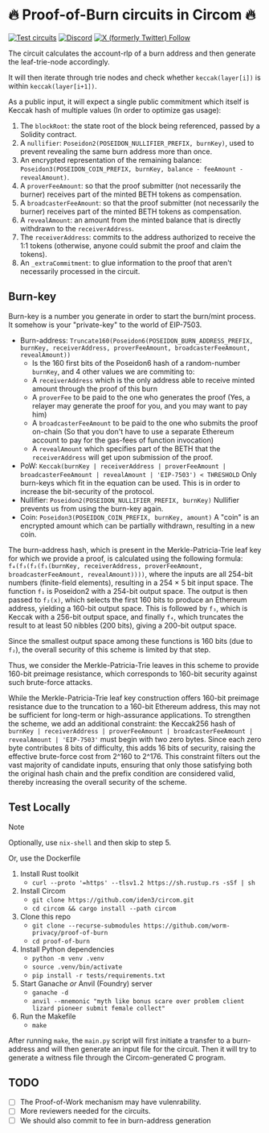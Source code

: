 # 🔥 Proof-of-Burn circuits in Circom 🔥

[![Test circuits](https://github.com/worm-privacy/proof-of-burn/actions/workflows/test.yml/badge.svg)](https://github.com/worm-privacy/proof-of-burn/actions/workflows/test.yml)
[![Discord](https://img.shields.io/discord/1213528108796350484)](https://discord.gg/EIP7503)
[![X (formerly Twitter) Follow](https://img.shields.io/twitter/follow/EIP7503)](https://x.com/EIP7503)


The circuit calculates the account-rlp of a burn address and then generate the leaf-trie-node accordingly.

It will then iterate through trie nodes and check whether `keccak(layer[i])` is within `keccak(layer[i+1])`.

As a public input, it will expect a single public commitment which itself is Keccak hash of multiple values (In order to optimize gas usage):

1. The `blockRoot`: the state root of the block being referenced, passed by a Solidity contract.
2. A `nullifier`: `Poseidon2(POSEIDON_NULLIFIER_PREFIX, burnKey)`, used to prevent revealing the same burn address more than once.
3. An encrypted representation of the remaining balance: `Poseidon3(POSEIDON_COIN_PREFIX, burnKey, balance - feeAmount - revealAmount)`.
4. A `proverFeeAmount`: so that the proof submitter (not necessarily the burner) receives part of the minted BETH tokens as compensation.
5. A `broadcasterFeeAmount`: so that the proof submitter (not necessarily the burner) receives part of the minted BETH tokens as compensation.
6. A `revealAmount`: an amount from the minted balance that is directly withdrawn to the `receiverAddress`.
7. The `receiverAddress`: commits to the address authorized to receive the 1:1 tokens (otherwise, anyone could submit the proof and claim the tokens).
8. An `_extraCommitment`: to glue information to the proof that aren't necessarily processed in the circuit.

## Burn-key

Burn-key is a number you generate in order to start the burn/mint process. It somehow is your "private-key" to the world of EIP-7503.

- Burn-address: `Truncate160(Poseidon6(POSEIDON_BURN_ADDRESS_PREFIX, burnKey, receiverAddress, proverFeeAmount, broadcasterFeeAmount, revealAmount))`
  - Is the 160 first bits of the Poseidon6 hash of a random-number `burnKey`, and 4 other values we are commiting to:
  - A `receiverAddress` which is the only address able to receive minted amount through the proof of this burn
  - A `proverFee` to be paid to the one who generates the proof (Yes, a relayer may generate the proof for you, and you may want to pay him)
  - A `broadcasterFeeAmount` to be paid to the one who submits the proof on-chain (So that you don't have to use a separate Ethereum account to pay for the gas-fees of function invocation)
  - A `revealAmount` which specifies part of the BETH that the `receiverAddress` will get upon submission of the proof.
- PoW: `Keccak(burnKey | receiverAddress | proverFeeAmount | broadcasterFeeAmount | revealAmount | 'EIP-7503') < THRESHOLD`
    Only burn-keys which fit in the equation can be used. This is in order to increase the bit-security of the protocol.
- Nullifier: `Poseidon2(POSEIDON_NULLIFIER_PREFIX, burnKey)`
    Nullifier prevents us from using the burn-key again.
- Coin: `Poseidon3(POSEIDON_COIN_PREFIX, burnKey, amount)`
    A "coin" is an encrypted amount which can be partially withdrawn, resulting in a new coin.

The burn-address hash, which is present in the Merkle-Patricia-Trie leaf key for which we provide a proof, is calculated using the following formula:
`f₄(f₃(f₂(f₁(burnKey, receiverAddress, proverFeeAmount, broadcasterFeeAmount, revealAmount))))`, where the inputs are all 254-bit numbers (finite-field elements), resulting in a 254 × 5 bit input space. The function `f₁` is Poseidon2 with a 254-bit output space. The output is then passed to `f₂(x)`, which selects the first 160 bits to produce an Ethereum address, yielding a 160-bit output space. This is followed by `f₃`, which is Keccak with a 256-bit output space, and finally `f₄`, which truncates the result to at least 50 nibbles (200 bits), giving a 200-bit output space.

Since the smallest output space among these functions is 160 bits (due to `f₂`), the overall security of this scheme is limited by that step.

Thus, we consider the Merkle-Patricia-Trie leaves in this scheme to provide 160-bit preimage resistance, which corresponds to 160-bit security against such brute-force attacks.

While the Merkle-Patricia-Trie leaf key construction offers 160-bit preimage resistance due to the truncation to a 160-bit Ethereum address, this may not be sufficient for long-term or high-assurance applications. To strengthen the scheme, we add an additional constraint: the Keccak256 hash of `burnKey | receiverAddress | proverFeeAmount | broadcasterFeeAmount | revealAmount | 'EIP-7503'` must begin with two zero bytes. Since each zero byte contributes 8 bits of difficulty, this adds 16 bits of security, raising the effective brute-force cost from 2^160 to 2^176. This constraint filters out the vast majority of candidate inputs, ensuring that only those satisfying both the original hash chain and the prefix condition are considered valid, thereby increasing the overall security of the scheme.

## Test Locally

> [!NOTE]
> Optionally, use `nix-shell` and then skip to step 5.
>
> Or, use the Dockerfile

1. Install Rust toolkit
    - `curl --proto '=https' --tlsv1.2 https://sh.rustup.rs -sSf | sh`
2. Install Circom
    - `git clone https://github.com/iden3/circom.git`
    - `cd circom && cargo install --path circom`
3. Clone this repo
    - `git clone --recurse-submodules https://github.com/worm-privacy/proof-of-burn`
    - `cd proof-of-burn`
4. Install Python dependencies
    - `python -m venv .venv`
    - `source .venv/bin/activate`
    - `pip install -r tests/requirements.txt`
5. Start Ganache *or* Anvil (Foundry) server
    - `ganache -d`
    - `anvil --mnemonic "myth like bonus scare over problem client lizard pioneer submit female collect"`
6. Run the Makefile
    - `make`

After running `make`, the `main.py` script will first initiate a transfer to a burn-address and will then generate an input file for the circuit. Then it will try to generate a witness file through the Circom-generated C program.

## TODO

- [ ] The Proof-of-Work mechanism may have vulenrability.
- [ ] More reviewers needed for the circuits.
- [ ] We should also commit to fee in burn-address generation
